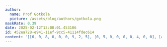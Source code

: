 ```yaml
---
author:
  name: Prof Gotkola
  picture: /assets/blog/authors/gotkola.png
maskRate: 0.39
date: 2025-02-12T13:00:01.453106
id: 452ea728-e941-11ef-9cc5-41114fdec614
content: '[[6, 0, 8, 0, 0, 0, 9, 2, 5], [0, 5, 0, 0, 0, 0, 4, 0, 0], [4, 1, 0, 5, 8, 9, 7, 3, 6], [7, 0, 9, 1, 3, 0, 0, 6, 0], [3, 2, 0, 6, 5, 7, 0, 1, 0], [5, 6, 1, 0, 9, 8, 2, 7, 0], [8, 0, 5, 3, 0, 6, 1, 0, 0], [0, 0, 0, 8, 2, 5, 6, 0, 7], [2, 7, 0, 9, 4, 1, 0, 5, 8]]'
---
```

